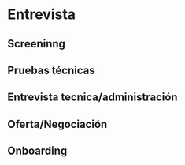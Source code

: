 # Entrevista

## Screeninng

## Pruebas técnicas

## Entrevista tecnica/administración

## Oferta/Negociación

## Onboarding
